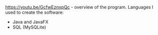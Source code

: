 https://youtu.be/GcfwEznxpQc - overview of the program. 
Languages I used to create the software:
- Java and JavaFX
- SQL (MySQLite)
